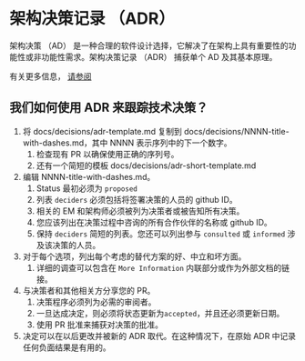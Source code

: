 # 架构决策记录 （ADR）

架构决策 （AD） 是一种合理的软件设计选择，它解决了在架构上具有重要性的功能性或非功能性需求。架构决策记录 （ADR） 捕获单个 AD 及其基本原理。

有关更多信息， [请参阅](https://adr.github.io/)

## 我们如何使用 ADR 来跟踪技术决策？

1. 将 docs/decisions/adr-template.md 复制到 docs/decisions/NNNN-title-with-dashes.md，其中 NNNN 表示序列中的下一个数字。
    1. 检查现有 PR 以确保使用正确的序列号。
    2. 还有一个简短的模板 docs/decisions/adr-short-template.md
2. 编辑 NNNN-title-with-dashes.md。
    1. Status 最初必须为 `proposed`
    2. 列表 `deciders` 必须包括将签署决策的人员的 github ID。
    3. 相关的 EM 和架构师必须被列为决策者或被告知所有决策。
    4. 您应该列出在决策过程中咨询的所有合作伙伴的名称或 github ID。
    5. 保持 `deciders` 简短的列表。您还可以列出参与 `consulted` 或 `informed` 涉及该决策的人员。
3. 对于每个选项，列出每个考虑的替代方案的好、中立和坏方面。
    1. 详细的调查可以包含在 `More Information` 内联部分或作为外部文档的链接。
4. 与决策者和其他相关方分享您的 PR。
   1. 决策程序必须列为必需的审阅者。
   2. 一旦达成决定，则必须将状态更新为`accepted`，并且还必须更新日期。
   3. 使用 PR 批准来捕获对决策的批准。
5. 决定可以在以后更改并被新的 ADR 取代。在这种情况下，在原始 ADR 中记录任何负面结果是有用的。
